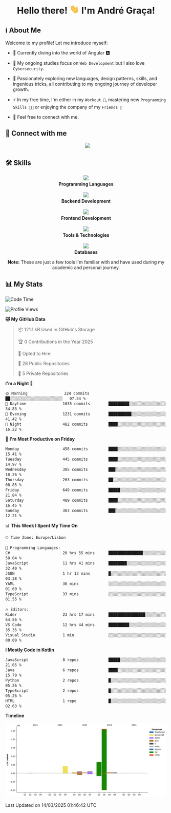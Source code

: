 <h1 align="center">Hello there! <img src="https://raw.githubusercontent.com/ABSphreak/ABSphreak/master/gifs/Hi.gif" width="30"> I'm André Graça!</h1>

## ℹ️ About Me

Welcome to my profile! Let me introduce myself:

- 🔭 Currently diving into the world of Angular 🅰️

- 🌱 My ongoing studies focus on `Web Development` but I also love `Cybersecurity`.
 
- 🚀 Passionately exploring new languages, design patterns, skills, and ingenious tricks, all contributing to my ongoing journey of developer growth.

- ⚡ In my free time, I'm either in my `Workout 💪`, mastering new `Programming Skills 👨‍💻` or enjoying the company of my `Friends 👥`

- 💬 Feel free to connect with me.

## 🤝 Connect with me

<p align="center">
  <a style="margin-left: 10px;" target="_blank" href="mailto:andre.graca.2001@gmail.com">
    <img width="50px" src="https://static.vecteezy.com/system/resources/previews/022/484/516/non_2x/google-mail-gmail-icon-logo-symbol-free-png.png">
  </a>
</p>

## 🛠️ Skills

<div align="center">
  <p align="center">
    <img src="https://skillicons.dev/icons?i=kotlin,java,js,ts,python,c&perline=6" /><br/>
    <b>Programming Languages</b><br/><br/>
    <img src="https://skillicons.dev/icons?i=spring,nodejs,express&perline=5" /><br/>
    <b>Backend Development</b><br/><br/>
    <img src="https://skillicons.dev/icons?i=react,nextjs,html,css,bootstrap,tailwind&perline=6" /><br/>
    <b>Frontend Development</b><br/><br/>
    <img src="https://skillicons.dev/icons?i=docker,linux,bash,git,github,androidstudio,jenkins,postman&perline=9" /><br/>
    <b>Tools & Technologies</b><br/><br/>
    <img src="https://skillicons.dev/icons?i=postgres,mongodb&perline=2" /><br/>
    <b>Databases</b>
  </p> 
  <p align="center"><b>Note:</b> These are just a few tools I'm familiar with and have used during my academic and personal journey.</p>
</div>

## 📊 My Stats

<!--START_SECTION:waka-->
![Code Time](http://img.shields.io/badge/Code%20Time-1%2C826%20hrs%207%20mins-blue)

![Profile Views](http://img.shields.io/badge/Profile%20Views-0-blue)

**🐱 My GitHub Data** 

> 📦 121.1 kB Used in GitHub's Storage 
 > 
> 🏆 0 Contributions in the Year 2025
 > 
> 💼 Opted to Hire
 > 
> 📜 28 Public Repositories 
 > 
> 🔑 5 Private Repositories 
 > 
**I'm a Night 🦉** 

```text
🌞 Morning                224 commits         ██░░░░░░░░░░░░░░░░░░░░░░░   07.54 % 
🌆 Daytime                1035 commits        █████████░░░░░░░░░░░░░░░░   34.83 % 
🌃 Evening                1231 commits        ██████████░░░░░░░░░░░░░░░   41.42 % 
🌙 Night                  482 commits         ████░░░░░░░░░░░░░░░░░░░░░   16.22 % 
```
📅 **I'm Most Productive on Friday** 

```text
Monday                   458 commits         ████░░░░░░░░░░░░░░░░░░░░░   15.41 % 
Tuesday                  445 commits         ████░░░░░░░░░░░░░░░░░░░░░   14.97 % 
Wednesday                305 commits         ███░░░░░░░░░░░░░░░░░░░░░░   10.26 % 
Thursday                 263 commits         ██░░░░░░░░░░░░░░░░░░░░░░░   08.85 % 
Friday                   649 commits         █████░░░░░░░░░░░░░░░░░░░░   21.84 % 
Saturday                 489 commits         ████░░░░░░░░░░░░░░░░░░░░░   16.45 % 
Sunday                   363 commits         ███░░░░░░░░░░░░░░░░░░░░░░   12.21 % 
```


📊 **This Week I Spent My Time On** 

```text
🕑︎ Time Zone: Europe/Lisbon

💬 Programming Languages: 
C#                       20 hrs 55 mins      ███████████████░░░░░░░░░░   58.04 % 
JavaScript               11 hrs 41 mins      ████████░░░░░░░░░░░░░░░░░   32.40 % 
JSON                     1 hr 13 mins        █░░░░░░░░░░░░░░░░░░░░░░░░   03.38 % 
YAML                     36 mins             ░░░░░░░░░░░░░░░░░░░░░░░░░   01.69 % 
TypeScript               33 mins             ░░░░░░░░░░░░░░░░░░░░░░░░░   01.55 % 

🔥 Editors: 
Rider                    23 hrs 17 mins      ████████████████░░░░░░░░░   64.56 % 
VS Code                  12 hrs 44 mins      █████████░░░░░░░░░░░░░░░░   35.35 % 
Visual Studio            1 min               ░░░░░░░░░░░░░░░░░░░░░░░░░   00.09 % 
```

**I Mostly Code in Kotlin** 

```text
JavaScript               8 repos             █████░░░░░░░░░░░░░░░░░░░░   21.05 % 
Java                     6 repos             ████░░░░░░░░░░░░░░░░░░░░░   15.79 % 
Python                   2 repos             █░░░░░░░░░░░░░░░░░░░░░░░░   05.26 % 
TypeScript               2 repos             █░░░░░░░░░░░░░░░░░░░░░░░░   05.26 % 
HTML                     1 repo              █░░░░░░░░░░░░░░░░░░░░░░░░   02.63 % 
```



**Timeline**

![Lines of Code chart](https://raw.githubusercontent.com/AndreGraca3/AndreGraca3/main/assets/bar_graph.png)


 Last Updated on 14/03/2025 01:46:42 UTC
<!--END_SECTION:waka-->
